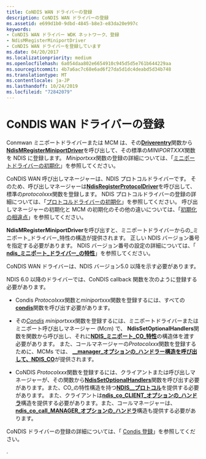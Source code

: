 ```yaml
---
title: CoNDIS WAN ドライバーの登録
description: CoNDIS WAN ドライバーの登録
ms.assetid: e699d1b0-9dbd-4845-b8e3-e83da20e997c
keywords:
- CoNDIS WAN ドライバー WDK ネットワーク、登録
- NdisMRegisterMiniportDriver
- CoNDIS WAN ドライバーを登録しています
ms.date: 04/20/2017
ms.localizationpriority: medium
ms.openlocfilehash: 6a054daa802e6654910c945d5d5e761b644229aa
ms.sourcegitcommit: 4b7a6ac7c68e6ad6f27da5d1dc4deabd5d34b748
ms.translationtype: MT
ms.contentlocale: ja-JP
ms.lasthandoff: 10/24/2019
ms.locfileid: "72842079"
---
```

# <a name="registering-condis-wan-drivers"></a>CoNDIS WAN ドライバーの登録





Conmwan ミニポートドライバーまたは MCM は、その[**Driverentry**](https://docs.microsoft.com/windows-hardware/drivers/ddi/wdm/nc-wdm-driver_initialize)関数から[**NdisMRegisterMiniportDriver**](https://docs.microsoft.com/windows-hardware/drivers/ddi/ndis/nf-ndis-ndismregisterminiportdriver)を呼び出して、その標準の*MINIPORTXXX*関数を NDIS に登録します。 *Miniportxxx*関数の登録の詳細については、「[ミニポートドライバーの初期化](initializing-a-miniport-driver.md)」を参照してください。

CoNDIS WAN 呼び出しマネージャーは、NDIS プロトコルドライバーです。 そのため、呼び出しマネージャーは[**NdisRegisterProtocolDriver**](https://docs.microsoft.com/windows-hardware/drivers/ddi/ndis/nf-ndis-ndisregisterprotocoldriver)を呼び出して、標準の*protocolxxx*関数を登録します。 NDIS プロトコルドライバーの登録の詳細については、「[プロトコルドライバーの初期化](initializing-a-protocol-driver.md)」を参照してください。 呼び出しマネージャーの初期化と MCM の初期化のその他の違いについては、「[初期化の相違点](differences-in-initialization.md)」を参照してください。

**NdisMRegisterMiniportDriver**を呼び出すと、ミニポートドライバーからの\_ミニポート\_ドライバー\_特性の構造が提供されます。 正しい NDIS バージョン番号を指定する必要があります。 NDIS バージョン番号の設定の詳細については、「 [**ndis\_ミニポート\_ドライバー\_の特性**](https://docs.microsoft.com/windows-hardware/drivers/ddi/ndis/ns-ndis-_ndis_miniport_driver_characteristics)」を参照してください。

CoNDIS WAN ドライバーは、NDIS バージョン5.0 以降を示す必要があります。

NDIS 6.0 以降のドライバーでは、CoNDIS callback 関数を次のように登録する必要があります。

-   Condis *Protocolxxx*関数と*miniportxxx*関数を登録するには、すべての[**condis**](https://docs.microsoft.com/windows-hardware/drivers/ddi/ndis/nf-ndis-ndissetoptionalhandlers)関数を呼び出す必要があります。

-   その[*Condis*](https://docs.microsoft.com/windows-hardware/drivers/ddi/ndis/nc-ndis-set_options) *miniportxxx*関数を登録するには、ミニポートドライバーまたはミニポート呼び出しマネージャー (Mcm) で、 **NdisSetOptionalHandlers**関数を関数から呼び出し、それに[**NDIS\_ミニポート\_CO\_特性**](https://docs.microsoft.com/windows-hardware/drivers/ddi/ndis/ns-ndis-_ndis_miniport_co_characteristics)の構造体を渡す必要があります。 また、コールマネージャーの*Protocolxxx*関数を登録するために、MCMs では、 [ **\_\_manager\_オプションの\_ハンドラー構造を呼び出して、NDIS\_CO**](https://docs.microsoft.com/windows-hardware/drivers/ddi/ndis/ns-ndis-_ndis_co_call_manager_optional_handlers)が提供されます。

-   CoNDIS *Protocolxxx*関数を登録するには、クライアントまたは呼び出しマネージャーが、その[](https://docs.microsoft.com/windows-hardware/drivers/ddi/ndis/nc-ndis-set_options)関数から[**NdisSetOptionalHandlers**](https://docs.microsoft.com/windows-hardware/drivers/ddi/ndis/nf-ndis-ndissetoptionalhandlers)関数を呼び出す必要があります。また、CO\_の特性構造を持つ[**NDIS\_\_プロトコル**](https://docs.microsoft.com/windows-hardware/drivers/ddi/ndis/ns-ndis-_ndis_protocol_co_characteristics)を提供する必要があります。 また、クライアントは[**ndis\_co\_CLIENT\_オプションの\_ハンドラ**](https://docs.microsoft.com/windows-hardware/drivers/ddi/ndis/ns-ndis-_ndis_co_client_optional_handlers)構造を提供する必要があります。また、コールマネージャーは、 [**ndis\_co\_call\_MANAGER\_オプションの\_ハンドラ**](https://docs.microsoft.com/windows-hardware/drivers/ddi/ndis/ns-ndis-_ndis_co_call_manager_optional_handlers)構造も提供する必要があります。

CoNDIS ドライバーの登録の詳細については、「 [Condis 登録](condis-registration.md)」を参照してください。

.

 

 





